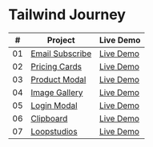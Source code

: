 # Tailwind Journey

|  #  | Project                                                                                                            | Live Demo                                                                            |
| :-: | ------------------------------------------------------------------------------------------------------------------ | ------------------------------------------------------------------------------------ |
| 01  | [Email Subscribe](https://github.com/Rafiul-Islam/Tailwind-Journey/tree/main/mini/email-subscribe)                 | [Live Demo](https://tailwind-journey.netlify.app/mini/email-subscribe/)              |
| 02  | [Pricing Cards](https://github.com/Rafiul-Islam/Tailwind-Journey/tree/main/mini/pricing-cards)                     | [Live Demo](https://tailwind-journey.netlify.app/mini/pricing-cards/)                |
| 03  | [Product Modal](https://github.com/Rafiul-Islam/Tailwind-Journey/tree/main/mini/product-modal)                     | [Live Demo](https://tailwind-journey.netlify.app/mini/product-modal/)                |
| 04  | [Image Gallery](https://github.com/Rafiul-Islam/Tailwind-Journey/tree/main/mini/image-gallery)                     | [Live Demo](https://tailwind-journey.netlify.app/mini/image-gallery/)                |
| 05  | [Login Modal](https://github.com/Rafiul-Islam/Tailwind-Journey/tree/main/mini/login-modal)                         | [Live Demo](https://tailwind-journey.netlify.app/mini/login-modal/)                  |
| 06  | [Clipboard](https://github.com/Rafiul-Islam/Tailwind-Journey/tree/main/big/clipboard)                             | [Live Demo](https://tailwind-journey.netlify.app/big/clipboard/)                      |
| 07  | [Loopstudios](https://github.com/Rafiul-Islam/Tailwind-Journey/tree/main/big/loopstudios)                             | [Live Demo](https://tailwind-journey.netlify.app/big/loopstudios/)                      |
